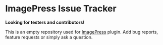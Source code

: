 # ImagePress Issue Tracker

**Looking for testers and contributors!**

This is an empty repository used for [ImagePress](https://getbutterfly.com/wordpress-plugins/imagepress/) plugin. Add bug reports, feature requests or simply ask a question.
